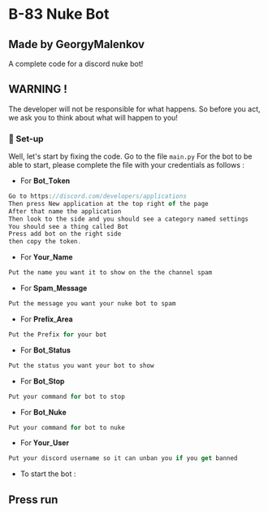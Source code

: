 # B-83 Nuke Bot

## Made by GeorgyMalenkov
A complete code for a discord nuke bot!

## WARNING !
The developer will not be responsible for what happens. So before you act, we ask you to think about what will happen to you!

### 🧰  Set-up

Well, let's start by fixing the code.
Go to the file `main.py`
For the bot to be able to start, please complete the file with your credentials as follows :

- For 𝐁𝐨𝐭_𝐓𝐨𝐤𝐞𝐧

```js
Go to https://discord.com/developers/applications
Then press New application at the top right of the page
After that name the application
Then look to the side and you should see a category named settings
You should see a thing called Bot
Press add bot on the right side
then copy the token.
```

- For 𝐘𝐨𝐮𝐫_𝐍𝐚𝐦𝐞

```js
Put the name you want it to show on the the channel spam
```

- For 𝐒𝐩𝐚𝐦_𝐌𝐞𝐬𝐬𝐚𝐠𝐞

```js
Put the message you want your nuke bot to spam
```
- For 𝐏𝐫𝐞𝐟𝐢𝐱_𝐀𝐫𝐞𝐚

```js
Put the Prefix for your bot
```

- For 𝐁𝐨𝐭_𝐒𝐭𝐚𝐭𝐮𝐬

```js
Put the status you want your bot to show
```

- For 𝐁𝐨𝐭_𝐒𝐭𝐨𝐩

```js
Put your command for bot to stop
```

- For 𝐁𝐨𝐭_𝐍𝐮𝐤𝐞

```js
Put your command for bot to nuke
```

- For 𝐘𝐨𝐮𝐫_𝐔𝐬𝐞𝐫

```js
Put your discord username so it can unban you if you get banned
```

- To start the bot :

## Press run


